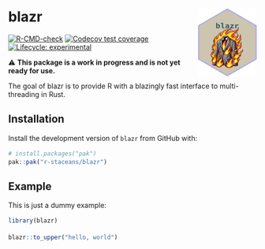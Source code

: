 # blazr <a href="https://r-staceans.github.io/blazr/"><img src="man/figures/logo.png" align="right" height="138" /></a>
<!-- badges: start -->
[![R-CMD-check](https://github.com/r-staceans/blazr/actions/workflows/R-CMD-check.yaml/badge.svg)](https://github.com/r-staceans/blazr/actions/workflows/R-CMD-check.yaml)
[![Codecov test coverage](https://codecov.io/gh/r-staceans/blazr/graph/badge.svg)](https://app.codecov.io/gh/r-staceans/blazr)
[![Lifecycle: experimental](https://img.shields.io/badge/lifecycle-experimental-orange.svg)](https://lifecycle.r-lib.org/articles/stages.html#experimental)
<!-- badges: end -->

⚠️ **This package is a work in progress and is not yet ready for use.**

The goal of blazr is to provide R with a blazingly fast interface to multi-threading in Rust.

## Installation

Install the development version of `blazr` from GitHub with:

``` r
# install.packages("pak")
pak::pak("r-staceans/blazr")
```
## Example

This is just a dummy example:

``` r
library(blazr)

blazr::to_upper("hello, world")
```
